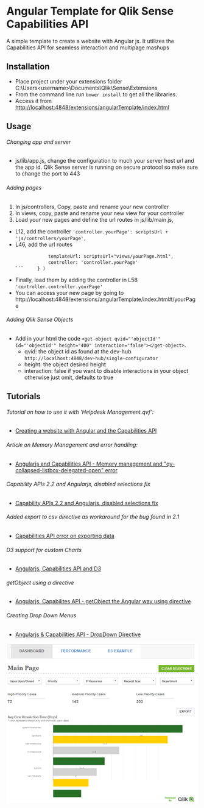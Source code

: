 # Angular Template for Qlik Sense Capabilities API
A simple template to create a website with Angular js. It utilizes the Capabilities API for seamless interaction and multipage mashups

## Installation
- Place project under your extensions folder C:\Users\<username>\Documents\Qlik\Sense\Extensions
- From the command line run `bower install`  to get all the libraries.
- Access it from [http://localhost:4848/extensions/angularTemplate/index.html](http://localhost:4848/extensions/angularTemplate/index.html)

## Usage

###### Changing app and server
- js/lib/app.js, change the configuration to much your server host url and the app id. Qlik Sense server is running on secure protocol so make sure to change the port to 443

###### Adding pages
1. In js/controllers, Copy, paste and rename your new controller
2. In views, copy, paste and rename your new view for your controller
3. Load your new pages and define the url routes in js/lib/main.js, 
  * L12, add the controller `'controller.yourPage': scriptsUrl + 'js/controllers/yourPage',`
  * L46, add the url routes 
	```		.when('/d3', { 
				templateUrl: scriptsUrl+"views/yourPage.html",
				controller: 'controller.yourPage' 
	```		} )
  * Finally, load them by adding the controller in L58 `'controller.controller.yourPage'`
  * You can access your new page by going to http://localhost:4848/extensions/angularTemplate/index.html#/yourPage

###### Adding Qlik Sense Objects
- Add in your html the code `<get-object qvid="'objectId'" id="'objectId'" height="400" interaction="false"></get-object>`. 
  * qvid: the object id as found at the dev-hub `http://localhost:4848/dev-hub/single-configurator`
  * height: the object desired height
  * interaction: false if you want to disable interactions in your object otherwise just omit, defaults to true

## Tutorials

###### Tutorial on how to use it with 'Helpdesk Management.qvf':
- <a href="https://community.qlik.com/blogs/qlikviewdesignblog/2016/02/05/creating-a-website-with-angular-and-the-capabilities-api">Creating a website with Angular and the Capabilities API</a>

###### Article on Memory Management and error handling:
- <a href="https://community.qlik.com/blogs/qlikviewdesignblog/2016/02/16/angularjs-and-capabilities-api-memory-management-and-qv-collapsed-listbox-delegated-open-error">Angularjs and Capabilities API - Memory management and "qv-collapsed-listbox-delegated-open" error</a>

###### Capability APIs 2.2 and Angularjs, disabled selections fix
- <a href="https://community.qlik.com/blogs/qlikviewdesignblog/2016/04/01/capabilities-api-22-and-angularjs-disabled-selections-fix">Capability APIs 2.2 and Angularjs, disabled selections fix</a>

###### Added export to csv directive as workaround for the bug found in 2.1
- <a href="https://community.qlik.com/blogs/qlikviewdesignblog/2016/03/04/capabilities-api-error-on-exporting-data">Capabilities API error on exporting data</a>

###### D3 support for custom Charts
- <a href="https://community.qlik.com/blogs/qlikviewdesignblog/2016/04/18/angularjs-capabilities-api-and-d3">Angularjs, Capabilities API and D3</a>

###### getObject using a directive
- <a href="https://community.qlik.com/blogs/qlikviewdesignblog/2016/05/27/angularjs-capabilites-api-getobject-the-angular-way-using-directive3">Angularjs, Capabilites API - getObject the Angular way using directive</a>

###### Creating Drop Down Menus
- <a href="https://community.qlik.com/blogs/qlikviewdesignblog/2016/06/24/angularjs-capabilities-api-dropdown-directive">Angularjs & Capabilities API - DropDown Directive</a>


<img src="preview.png">